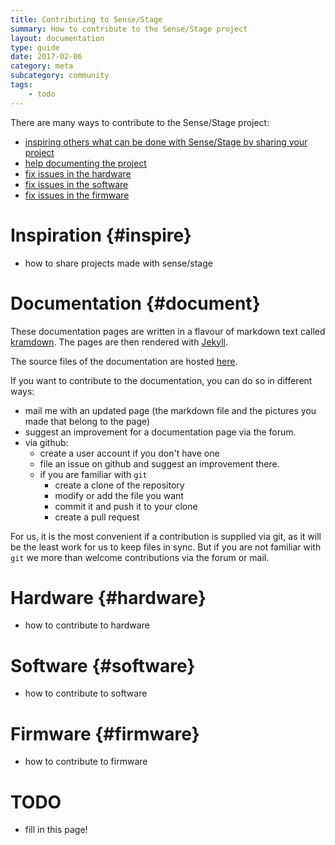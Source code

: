 ```yaml
---
title: Contributing to Sense/Stage
summary: How to contribute to the Sense/Stage project
layout: documentation
type: guide
date: 2017-02-06
category: meta
subcategory: community
tags:
    - todo
---
```


There are many ways to contribute to the Sense/Stage project:

* [inspiring others what can be done with Sense/Stage by sharing your project](#inspire)
* [help documenting the project](#document)
* [fix issues in the hardware](#hardware)
* [fix issues in the software](#software)
* [fix issues in the firmware](#firmware)


# Inspiration {#inspire}

- how to share projects made with sense/stage

# Documentation {#document}

These documentation pages are written in a flavour of markdown text called [kramdown](https://kramdown.gettalong.org/syntax.html). The pages are then rendered with [Jekyll](https://jekyllrb.com/docs/home/).

The source files of the documentation are hosted [here]().

If you want to contribute to the documentation, you can do so in different ways:

- mail me with an updated page (the markdown file and the pictures you made that belong to the page)
- suggest an improvement for a documentation page via the forum.
- via github:
    - create a user account if you don't have one
    - file an issue on github and suggest an improvement there.
    - if you are familiar with `git`
        - create a clone of the repository
        - modify or add the file you want
        - commit it and push it to your clone
        - create a pull request

For us, it is the most convenient if a contribution is supplied via git, as it will be the least work for us to keep files in sync. But if you are not familiar with `git` we more than welcome contributions via the forum or mail.

# Hardware {#hardware}

- how to contribute to hardware

# Software {#software}

- how to contribute to software

# Firmware {#firmware}

- how to contribute to firmware

# TODO

- fill in this page!